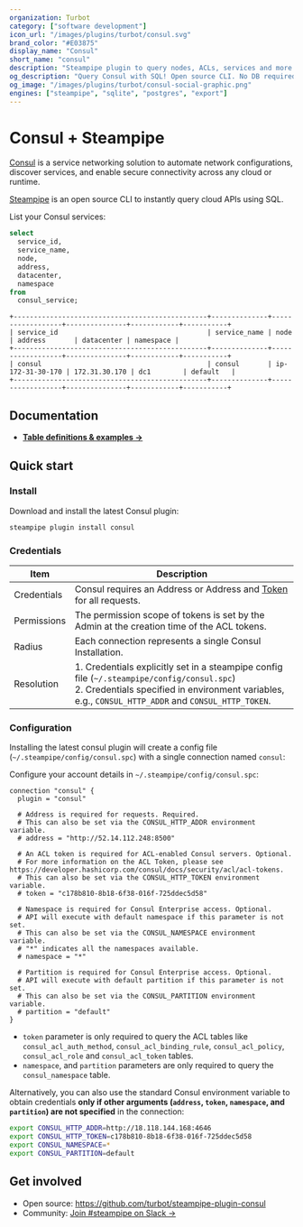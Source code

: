 ```yaml
---
organization: Turbot
category: ["software development"]
icon_url: "/images/plugins/turbot/consul.svg"
brand_color: "#E03875"
display_name: "Consul"
short_name: "consul"
description: "Steampipe plugin to query nodes, ACLs, services and more from Consul."
og_description: "Query Consul with SQL! Open source CLI. No DB required."
og_image: "/images/plugins/turbot/consul-social-graphic.png"
engines: ["steampipe", "sqlite", "postgres", "export"]
---
```


# Consul + Steampipe

[Consul](https://www.consul.io/) is a service networking solution to automate network configurations, discover services, and enable secure connectivity across any cloud or runtime.

[Steampipe](https://steampipe.io) is an open source CLI to instantly query cloud APIs using SQL.

List your Consul services:

```sql
select
  service_id,
  service_name,
  node,
  address,
  datacenter,
  namespace
from
  consul_service;
```

```
+------------------------------------------------+--------------+------------------+---------------+------------+-----------+
| service_id                                     | service_name | node             | address       | datacenter | namespace |
+------------------------------------------------+--------------+------------------+---------------+------------+-----------+
| consul                                         | consul       | ip-172-31-30-170 | 172.31.30.170 | dc1        | default   |
+------------------------------------------------+--------------+------------------+---------------+------------+-----------+
```

## Documentation

- **[Table definitions & examples →](/plugins/turbot/consul/tables)**

## Quick start

### Install

Download and install the latest Consul plugin:

```sh
steampipe plugin install consul
```

### Credentials

| Item        | Description                                                                                                                                                                                           |
| ----------- | ----------------------------------------------------------------------------------------------------------------------------------------------------------------------------------------------------- |
| Credentials | Consul requires an Address or Address and [Token](https://developer.hashicorp.com/consul/docs/security/acl/acl-tokens) for all requests.                                                              |
| Permissions | The permission scope of tokens is set by the Admin at the creation time of the ACL tokens.                                                                                                            |
| Radius      | Each connection represents a single Consul Installation.                                                                                                                                              |
| Resolution  | 1. Credentials explicitly set in a steampipe config file (`~/.steampipe/config/consul.spc`)<br />2. Credentials specified in environment variables, e.g., `CONSUL_HTTP_ADDR` and `CONSUL_HTTP_TOKEN`. |

### Configuration

Installing the latest consul plugin will create a config file (`~/.steampipe/config/consul.spc`) with a single connection named `consul`:

Configure your account details in `~/.steampipe/config/consul.spc`:

```hcl
connection "consul" {
  plugin = "consul"

  # Address is required for requests. Required.
  # This can also be set via the CONSUL_HTTP_ADDR environment variable.
  # address = "http://52.14.112.248:8500"

  # An ACL token is required for ACL-enabled Consul servers. Optional.
  # For more information on the ACL Token, please see https://developer.hashicorp.com/consul/docs/security/acl/acl-tokens.
  # This can also be set via the CONSUL_HTTP_TOKEN environment variable.
  # token = "c178b810-8b18-6f38-016f-725ddec5d58"

  # Namespace is required for Consul Enterprise access. Optional.
  # API will execute with default namespace if this parameter is not set.
  # This can also be set via the CONSUL_NAMESPACE environment variable.
  # "*" indicates all the namespaces available.
  # namespace = "*"

  # Partition is required for Consul Enterprise access. Optional.
  # API will execute with default partition if this parameter is not set.
  # This can also be set via the CONSUL_PARTITION environment variable.
  # partition = "default"
}
```

- `token` parameter is only required to query the ACL tables like `consul_acl_auth_method`, `consul_acl_binding_rule`, `consul_acl_policy`, `consul_acl_role` and `consul_acl_token` tables.
- `namespace`, and `partition` parameters are only required to query the `consul_namespace` table.

Alternatively, you can also use the standard Consul environment variable to obtain credentials **only if other arguments (`address`, `token`, `namespace`, and `partition`) are not specified** in the connection:

```sh
export CONSUL_HTTP_ADDR=http://18.118.144.168:4646
export CONSUL_HTTP_TOKEN=c178b810-8b18-6f38-016f-725ddec5d58
export CONSUL_NAMESPACE=*
export CONSUL_PARTITION=default
```

## Get involved

- Open source: https://github.com/turbot/steampipe-plugin-consul
- Community: [Join #steampipe on Slack →](https://turbot.com/community/join)
